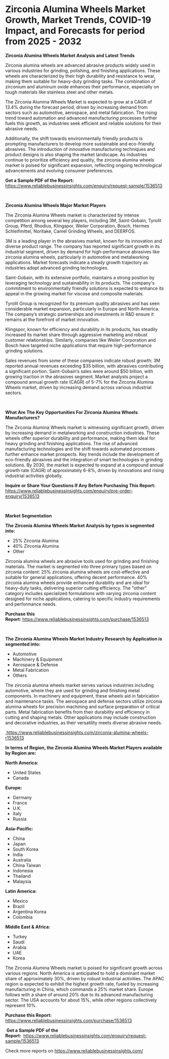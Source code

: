 <p><h1>Zirconia Alumina Wheels Market Growth, Market Trends, COVID-19 Impact, and Forecasts for period from 2025 - 2032</h1></p><p><strong>Zirconia Alumina Wheels Market Analysis and Latest Trends</strong></p>
<p><p>Zirconia alumina wheels are advanced abrasive products widely used in various industries for grinding, polishing, and finishing applications. These wheels are characterized by their high durability and resistance to wear, making them suitable for heavy-duty grinding tasks. The combination of zirconium and aluminum oxide enhances their performance, especially on tough materials like stainless steel and other metals.</p><p>The Zirconia Alumina Wheels Market is expected to grow at a CAGR of 13.4% during the forecast period, driven by increasing demand from sectors such as automotive, aerospace, and metal fabrication. The rising trend toward automation and advanced manufacturing processes further fuels this growth, as industries seek efficient and reliable solutions for their abrasive needs. </p><p>Additionally, the shift towards environmentally friendly products is prompting manufacturers to develop more sustainable and eco-friendly abrasives. The introduction of innovative manufacturing techniques and product designs is also shaping the market landscape. As industries continue to prioritize efficiency and quality, the zirconia alumina wheels market is poised for significant expansion, reflecting ongoing technological advancements and evolving consumer preferences.</p></p>
<p><strong>Get a Sample PDF of the Report:&nbsp;</strong> <a href="https://www.reliablebusinessinsights.com/enquiry/request-sample/1536513?utm_campaign=3106&utm_medium=2&utm_source=Github&utm_content=ia&utm_term=03042025&utm_id=zirconia-alumina-wheels">https://www.reliablebusinessinsights.com/enquiry/request-sample/1536513</a></p>
<p>&nbsp;</p>
<p><strong>Zirconia Alumina Wheels Major Market Players</strong></p>
<p><p>The Zirconia Alumina Wheels market is characterized by intense competition among several key players, including 3M, Saint-Gobain, Tyrolit Group, Pferd, Rhodius, Klingspor, Weiler Corporation, Bosch, Hermes Schleifmittel, Noritake, Camel Grinding Wheels, and DEERFOS. </p><p>3M is a leading player in the abrasives market, known for its innovation and diverse product range. The company has reported significant growth in its industrial segment, driven by demand for high-performance abrasives like zirconia alumina wheels, particularly in automotive and metalworking applications. Market forecasts indicate a steady growth trajectory as industries adopt advanced grinding technologies.</p><p>Saint-Gobain, with its extensive portfolio, maintains a strong position by leveraging technology and sustainability in its products. The company's commitment to environmentally friendly solutions is expected to enhance its appeal in the growing market for viscose and composite materials.</p><p>Tyrolit Group is recognized for its premium quality abrasives and has seen considerable market expansion, particularly in Europe and North America. The company’s strategic partnerships and investments in R&D ensure it remains at the forefront of market innovation.</p><p>Klingspor, known for efficiency and durability in its products, has steadily increased its market share through aggressive marketing and robust customer relationships. Similarly, companies like Weiler Corporation and Bosch have targeted niche applications that require high-performance grinding solutions.</p><p>Sales revenues from some of these companies indicate robust growth: 3M reported annual revenues exceeding $35 billion, with abrasives contributing a significant portion. Saint-Gobain’s sales were around $50 billion, with growing traction in the abrasives segment. Market analysts project a compound annual growth rate (CAGR) of 5-7% for the Zirconia Alumina Wheels market, driven by increasing demand across various industrial sectors.</p></p>
<p>&nbsp;</p>
<p><strong>What Are The Key Opportunities For Zirconia Alumina Wheels Manufacturers?</strong></p>
<p><p>The Zirconia Alumina Wheels market is witnessing significant growth, driven by increasing demand in metalworking and construction industries. These wheels offer superior durability and performance, making them ideal for heavy grinding and finishing applications. The rise of advanced manufacturing technologies and the shift towards automated processes further enhance market prospects. Key trends include the development of eco-friendly abrasives and the integration of smart technologies in grinding solutions. By 2030, the market is expected to expand at a compound annual growth rate (CAGR) of approximately 6-8%, driven by innovations and rising industrial activities globally.</p></p>
<p><strong>Inquire or Share Your Questions If Any Before Purchasing This Report:</strong> <a href="https://www.reliablebusinessinsights.com/enquiry/pre-order-enquiry/1536513?utm_campaign=3106&utm_medium=2&utm_source=Github&utm_content=ia&utm_term=03042025&utm_id=zirconia-alumina-wheels">https://www.reliablebusinessinsights.com/enquiry/pre-order-enquiry/1536513</a></p>
<p>&nbsp;</p>
<p><strong>Market Segmentation</strong></p>
<p><strong>The Zirconia Alumina Wheels Market Analysis by types is segmented into:</strong></p>
<p><ul><li>25% Zirconia Alumina</li><li>40% Zirconia Alumina</li><li>Other</li></ul></p>
<p><p>Zirconia alumina wheels are abrasive tools used for grinding and finishing materials. The market is segmented into three primary types based on zirconia content: 25% zirconia alumina wheels are cost-effective and suitable for general applications, offering decent performance. 40% zirconia alumina wheels provide enhanced durability and are ideal for heavy-duty tasks, delivering superior cutting efficiency. The "other" category includes specialized formulations with varying zirconia content designed for niche applications, catering to specific industry requirements and performance needs.</p></p>
<p><strong>Purchase this Report:&nbsp;</strong><a href="https://www.reliablebusinessinsights.com/purchase/1536513?utm_campaign=3106&utm_medium=2&utm_source=Github&utm_content=ia&utm_term=03042025&utm_id=zirconia-alumina-wheels">https://www.reliablebusinessinsights.com/purchase/1536513</a></p>
<p>&nbsp;</p>
<p><strong>The Zirconia Alumina Wheels Market Industry Research by Application is segmented into:</strong></p>
<p><ul><li>Automotive</li><li>Machinery & Equipment</li><li>Aerospace & Defense</li><li>Metal Fabrication</li><li>Others</li></ul></p>
<p><p>The zirconia alumina wheels market serves various industries including automotive, where they are used for grinding and finishing metal components. In machinery and equipment, these wheels aid in fabrication and maintenance tasks. The aerospace and defense sectors utilize zirconia alumina wheels for precision machining and surface preparation of critical parts. Metal fabrication benefits from their durability and efficiency in cutting and shaping metals. Other applications may include construction and decorative industries, as their versatility meets diverse abrasive needs.</p></p>
<p><a href="https://www.reliablebusinessinsights.com/zirconia-alumina-wheels-r1536513?utm_campaign=3106&utm_medium=2&utm_source=Github&utm_content=ia&utm_term=03042025&utm_id=zirconia-alumina-wheels">&nbsp;https://www.reliablebusinessinsights.com/zirconia-alumina-wheels-r1536513</a></p>
<p><strong>In terms of Region, the Zirconia Alumina Wheels Market Players available by Region are:</strong></p>
<p>
    <p> <strong> North America: </strong>
        <ul>
            <li>United States</li>
            <li>Canada</li>
        </ul>
        </p> 
    <p> <strong> Europe: </strong>
        <ul>
            <li>Germany</li>
            <li>France</li>
            <li>U.K.</li>
            <li>Italy</li>
            <li>Russia</li>
        </ul>
        </p> 
    <p> <strong> Asia-Pacific: </strong>
        <ul>
            <li>China</li>
            <li>Japan</li>
            <li>South Korea</li>
            <li>India</li>
            <li>Australia</li>
            <li>China Taiwan</li>
            <li>Indonesia</li>
            <li>Thailand</li>
            <li>Malaysia</li>
        </ul>
        </p> 
    <p> <strong> Latin America: </strong>
        <ul>
            <li>Mexico</li>
            <li>Brazil</li>
            <li>Argentina Korea</li>
            <li>Colombia</li>
        </ul>
        </p> 
    <p> <strong> Middle East & Africa: </strong>
        <ul>
            <li>Turkey</li>
            <li>Saudi</li>
            <li>Arabia</li>
            <li>UAE</li>
            <li>Korea</li>
        </ul>
    </p>
    </p>
<p><p>The Zirconia Alumina Wheels market is poised for significant growth across various regions. North America is anticipated to hold a dominant market share of approximately 30%, driven by robust industrial activities. The APAC region is expected to exhibit the highest growth rate, fueled by increasing manufacturing in China, which commands a 25% market share. Europe follows with a share of around 20% due to its advanced manufacturing sector. The USA accounts for about 15%, while other regions collectively represent 10%.</p></p>
<p><strong>Purchase this Report: </strong><a href="https://www.reliablebusinessinsights.com/purchase/1536513?utm_campaign=3106&utm_medium=2&utm_source=Github&utm_content=ia&utm_term=03042025&utm_id=zirconia-alumina-wheels">https://www.reliablebusinessinsights.com/purchase/1536513</a></p>
<p>&nbsp;<strong>Get a Sample PDF of the Report:&nbsp;&nbsp;</strong><a href="https://www.reliablebusinessinsights.com/enquiry/request-sample/1536513?utm_campaign=3106&utm_medium=2&utm_source=Github&utm_content=ia&utm_term=03042025&utm_id=zirconia-alumina-wheels">https://www.reliablebusinessinsights.com/enquiry/request-sample/1536513</a></p>
<p><strong></strong></p>
<p>Check more reports on <a href="https://www.reliablebusinessinsights.com/?utm_campaign=3106&utm_medium=2&utm_source=Github&utm_content=ia&utm_term=03042025&utm_id=zirconia-alumina-wheels">https://www.reliablebusinessinsights.com/</a></p>